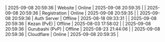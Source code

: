 | 2025-09-08 20:59:36 | Website | Online | 2025-09-08 20:59:35 |
| 2025-09-08 20:59:36 | Registration | Online | 2025-09-08 20:59:35 |
| 2025-09-08 20:59:36 | Auth Server | Offline | 2025-08-18 09:33:31 |
| 2025-09-08 20:59:36 | Kezan (PvE) | Offline | 2025-08-03 17:58:02 |
| 2025-09-08 20:59:36 | Gurubashi (PvP) | Offline | 2025-08-23 21:44:06 |
| 2025-09-08 20:59:36 | Cloudflare | Online | 2025-09-08 20:59:35 |
